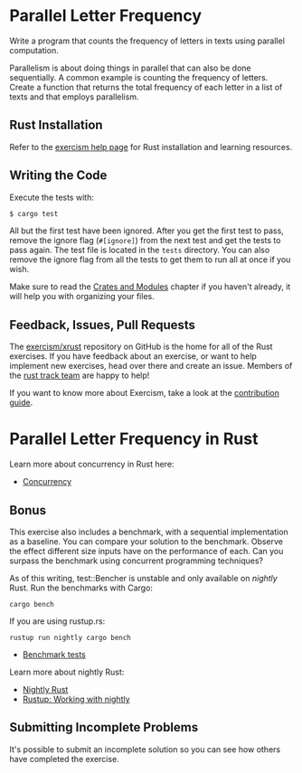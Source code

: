 # Parallel Letter Frequency

Write a program that counts the frequency of letters in texts using parallel computation.

Parallelism is about doing things in parallel that can also be done
sequentially. A common example is counting the frequency of letters.
Create a function that returns the total frequency of each letter in a
list of texts and that employs parallelism.

## Rust Installation

Refer to the [exercism help page][help-page] for Rust installation and learning
resources.

## Writing the Code

Execute the tests with:

```bash
$ cargo test
```

All but the first test have been ignored.  After you get the first test to
pass, remove the ignore flag (`#[ignore]`) from the next test and get the tests
to pass again.  The test file is located in the `tests` directory.   You can
also remove the ignore flag from all the tests to get them to run all at once
if you wish.

Make sure to read the [Crates and Modules](https://doc.rust-lang.org/stable/book/crates-and-modules.html) chapter if you
haven't already, it will help you with organizing your files.

## Feedback, Issues, Pull Requests

The [exercism/xrust](https://github.com/exercism/xrust) repository on GitHub is the home for all of the Rust exercises. If you have feedback about an exercise, or want to help implement new exercises, head over there and create an issue. Members of the [rust track team](https://github.com/orgs/exercism/teams/rust) are happy to help!

If you want to know more about Exercism, take a look at the [contribution guide](https://github.com/exercism/x-common/blob/master/CONTRIBUTING.md).

[help-page]: http://exercism.io/languages/rust
[crates-and-modules]: http://doc.rust-lang.org/stable/book/crates-and-modules.html

# Parallel Letter Frequency in Rust

Learn more about concurrency in Rust here:

- [Concurrency](https://doc.rust-lang.org/book/concurrency.html)

## Bonus

This exercise also includes a benchmark, with a sequential implementation as a
baseline. You can compare your solution to the benchmark. Observe the
effect different size inputs have on the performance of each. Can you
surpass the benchmark using concurrent programming techniques?

As of this writing, test::Bencher is unstable and only available on
*nightly* Rust. Run the benchmarks with Cargo:

```
cargo bench
```

If you are using rustup.rs:

```
rustup run nightly cargo bench
```

- [Benchmark tests](https://doc.rust-lang.org/book/benchmark-tests.html)

Learn more about nightly Rust:

- [Nightly Rust](https://doc.rust-lang.org/book/nightly-rust.html)
- [Rustup: Working with nightly](https://github.com/rust-lang-nursery/rustup.rs#working-with-nightly-rust)



## Submitting Incomplete Problems
It's possible to submit an incomplete solution so you can see how others have completed the exercise.

